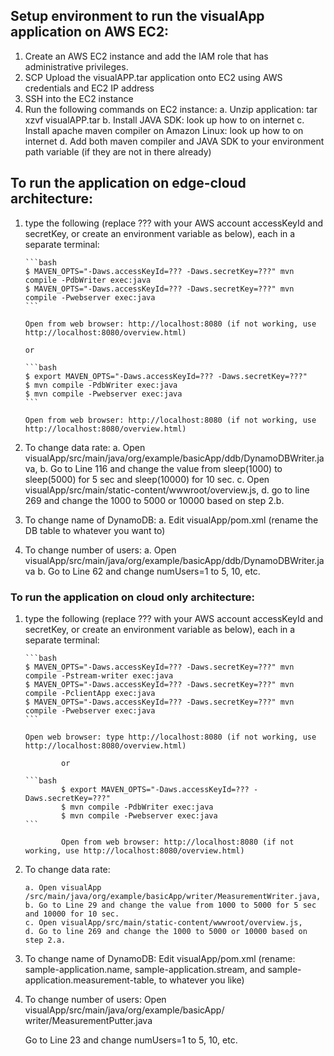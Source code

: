## Setup environment to run the visualApp application on AWS EC2:

1.	Create an AWS EC2 instance and add the IAM role that has administrative privileges.
2.	SCP Upload the visualAPP.tar application onto EC2 using AWS credentials and EC2 IP address
3.	SSH into the EC2 instance
4.	Run the following commands on EC2 instance: 
	a. Unzip application: tar xzvf visualAPP.tar
	b. Install JAVA SDK: look up how to on internet
	c. Install apache maven compiler on Amazon Linux: look up how to on internet
	d. Add both maven compiler and JAVA SDK to your environment path variable (if they are not in there already)

## To run the application on edge-cloud architecture: 

1.	type the following (replace ??? with your AWS account accessKeyId and secretKey, or create an environment variable as below),
                each in a separate terminal:
		
		```bash
		$ MAVEN_OPTS="-Daws.accessKeyId=??? -Daws.secretKey=???" mvn compile -PdbWriter exec:java
		$ MAVEN_OPTS="-Daws.accessKeyId=??? -Daws.secretKey=???" mvn compile -Pwebserver exec:java
		```

		Open from web browser: http://localhost:8080 (if not working, use http://localhost:8080/overview.html)

		or 
		
		```bash
		$ export MAVEN_OPTS="-Daws.accessKeyId=??? -Daws.secretKey=???"
		$ mvn compile -PdbWriter exec:java
		$ mvn compile -Pwebserver exec:java
		```

		Open from web browser: http://localhost:8080 (if not working, use http://localhost:8080/overview.html)


2.	To change data rate:
		a. Open visualApp/src/main/java/org/example/basicApp/ddb/DynamoDBWriter.java, 
		b. Go to Line 116 and change the value from sleep(1000) to sleep(5000) for 5 sec and sleep(10000) for 10 sec.
		c. Open visualApp/src/main/static-content/wwwroot/overview.js, 
		d. go to line 269 and change the 1000 to 5000 or 10000 based on step 2.b.

3.	To change name of DynamoDB:
		a. Edit visualApp/pom.xml (rename the DB table to whatever you want to)

4.	To change number of users:
		a. Open visualApp/src/main/java/org/example/basicApp/ddb/DynamoDBWriter.java
		b. Go to Line 62 and change numUsers=1 to 5, 10, etc.

### To run the application on cloud only architecture: 

1. 	type the following (replace ??? with your AWS account accessKeyId and secretKey, or create an environment variable as below),
                each in a separate terminal:
		
		```bash
		$ MAVEN_OPTS="-Daws.accessKeyId=??? -Daws.secretKey=???" mvn compile -Pstream-writer exec:java
		$ MAVEN_OPTS="-Daws.accessKeyId=??? -Daws.secretKey=???" mvn compile -PclientApp exec:java
		$ MAVEN_OPTS="-Daws.accessKeyId=??? -Daws.secretKey=???" mvn compile -Pwebserver exec:java
		```

		Open web browser: type http://localhost:8080 (if not working, use http://localhost:8080/overview.html)

                or
		
		```bash
                $ export MAVEN_OPTS="-Daws.accessKeyId=??? -Daws.secretKey=???"
                $ mvn compile -PdbWriter exec:java
                $ mvn compile -Pwebserver exec:java
		``` 

                Open from web browser: http://localhost:8080 (if not working, use http://localhost:8080/overview.html)

2.	To change data rate:

		a. Open visualApp /src/main/java/org/example/basicApp/writer/MeasurementWriter.java, 
		b. Go to Line 29 and change the value from 1000 to 5000 for 5 sec and 10000 for 10 sec.
		c. Open visualApp/src/main/static-content/wwwroot/overview.js, 
		d. Go to line 269 and change the 1000 to 5000 or 10000 based on step 2.a.

3.	To change name of DynamoDB: Edit visualApp/pom.xml (rename: sample-application.name, sample-application.stream, and sample-application.measurement-table, to whatever you like)

4.	To change number of users: Open visualApp/src/main/java/org/example/basicApp/ writer/MeasurementPutter.java

	Go to Line 23 and change numUsers=1 to 5, 10, etc.

